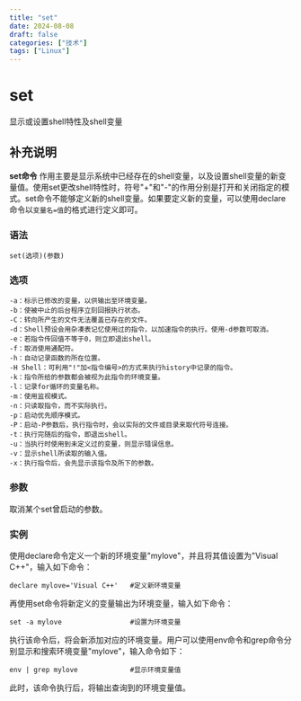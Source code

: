 ```yaml
---
title: "set"
date: 2024-08-08
draft: false
categories: ["技术"]
tags: ["Linux"]
---
```

set
===

显示或设置shell特性及shell变量

## 补充说明

**set命令** 作用主要是显示系统中已经存在的shell变量，以及设置shell变量的新变量值。使用set更改shell特性时，符号"+"和"-"的作用分别是打开和关闭指定的模式。set命令不能够定义新的shell变量。如果要定义新的变量，可以使用declare命令以`变量名=值`的格式进行定义即可。

###  语法

```shell
set(选项)(参数)
```

###  选项

```shell
-a：标示已修改的变量，以供输出至环境变量。
-b：使被中止的后台程序立刻回报执行状态。
-C：转向所产生的文件无法覆盖已存在的文件。
-d：Shell预设会用杂凑表记忆使用过的指令，以加速指令的执行。使用-d参数可取消。
-e：若指令传回值不等于0，则立即退出shell。
-f：取消使用通配符。
-h：自动记录函数的所在位置。
-H Shell：可利用"!"加<指令编号>的方式来执行history中记录的指令。
-k：指令所给的参数都会被视为此指令的环境变量。
-l：记录for循环的变量名称。
-m：使用监视模式。
-n：只读取指令，而不实际执行。
-p：启动优先顺序模式。
-P：启动-P参数后，执行指令时，会以实际的文件或目录来取代符号连接。
-t：执行完随后的指令，即退出shell。
-u：当执行时使用到未定义过的变量，则显示错误信息。
-v：显示shell所读取的输入值。
-x：执行指令后，会先显示该指令及所下的参数。
```

###  参数

取消某个set曾启动的参数。

###  实例

使用declare命令定义一个新的环境变量"mylove"，并且将其值设置为"Visual C++"，输入如下命令：

```shell
declare mylove='Visual C++'   #定义新环境变量
```

再使用set命令将新定义的变量输出为环境变量，输入如下命令：

```shell
set -a mylove                 #设置为环境变量
```

执行该命令后，将会新添加对应的环境变量。用户可以使用env命令和grep命令分别显示和搜索环境变量"mylove"，输入命令如下：

```shell
env | grep mylove             #显示环境变量值
```

此时，该命令执行后，将输出查询到的环境变量值。


